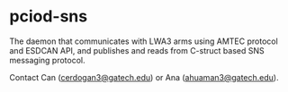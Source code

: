 pciod-sns
=========

The daemon that communicates with LWA3 arms using AMTEC protocol and ESDCAN API, and 
publishes and reads from C-struct based SNS messaging protocol. 

Contact Can (cerdogan3@gatech.edu) or Ana (ahuaman3@gatech.edu).  
